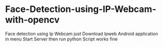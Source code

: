 # Face-Detection-using-IP-Webcam-with-opencv
Face detection using Ip Webcam 
just Download Ipweb Android application 
in menu Start Server
then run python Script
works fine
